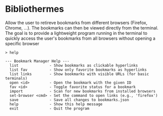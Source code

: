 # Bibliothermes
Allow the user to retireve bookmarks from different browsers (Firefox, Chrome, ...).
The bookmarks can then be viewed directly from the terminal.
The goal is to provide a lightweight program running in the terminal to quickly access the user's bookmarks from all browsers
without opening a specific browser

```
> help

--- Bookmark Manager Help ---
  list              - Show bookmarks as clickable hyperlinks
  list fav          - Show only favorite bookmarks as hyperlinks
  list links        - Show bookmarks with visible URLs (for basic terminals)
  open <id>         - Open the bookmark with the given ID
  fav <id>          - Toggle favorite status for a bookmark
  import            - Scan for new bookmarks from installed browsers
  set-browser <cmd> - Set the command to open links (e.g., 'firefox')
  save              - Save all changes to bookmarks.json
  help              - Show this help message
  exit              - Quit the program
```
